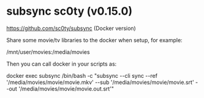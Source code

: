 # subsync sc0ty (v0.15.0)

https://github.com/sc0ty/subsync (Docker version)

Share some movie/tv libraries to the docker when setup, for example:

/mnt/user/movies:/media/movies

Then you can call docker in your scripts as:

docker exec subsync /bin/bash -c "subsync --cli sync --ref '/media/movies/movie/movie.mkv' --sub '/media/movies/movie/movie.srt'  --out '/media/movies/movie/movie.out.srt'"

